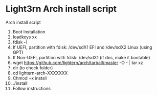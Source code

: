 # Light3rn Arch install script
Arch install script

1) Boot Installation
2) loadkeys xx
3) fdisk -l
4) If UEFI, partition with fdisk: /dev/sdX1 EFI and /dev/sdX2 Linux (using GPT)
5) If Non-UEFI, partition with fdisk: /dev/sdX1 (if dos, make it bootable)
6) wget https://github.com/lightern/arch/tarball/master -O - | tar xz
7) dir (to check folder)
8) cd lightern-arch-XXXXXXX
9) Chmod +x install
10) ./install
11) Follow instructions
